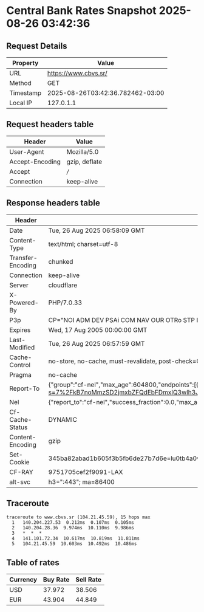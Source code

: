 # Central Bank Rates Snapshot 2025-08-26 03:42:36
## Request Details

| Property | Value |
|----------|-------|
| URL | https://www.cbvs.sr/ |
| Method | GET |
| Timestamp | 2025-08-26T03:42:36.782462-03:00 |
| Local IP | 127.0.1.1 |
    
## Request headers table

| Header | Value |
|--------|-------|
| User-Agent | Mozilla/5.0 |
| Accept-Encoding | gzip, deflate |
| Accept | */* |
| Connection | keep-alive |

    
## Response headers table
| Header | Value |
|--------|-------|
| Date | Tue, 26 Aug 2025 06:58:09 GMT |
| Content-Type | text/html; charset=utf-8 |
| Transfer-Encoding | chunked |
| Connection | keep-alive |
| Server | cloudflare |
| X-Powered-By | PHP/7.0.33 |
| P3p | CP="NOI ADM DEV PSAi COM NAV OUR OTRo STP IND DEM" |
| Expires | Wed, 17 Aug 2005 00:00:00 GMT |
| Last-Modified | Tue, 26 Aug 2025 06:57:59 GMT |
| Cache-Control | no-store, no-cache, must-revalidate, post-check=0, pre-check=0 |
| Pragma | no-cache |
| Report-To | {"group":"cf-nel","max_age":604800,"endpoints":[{"url":"https://a.nel.cloudflare.com/report/v4?s=7%2FkB7noMmzSD2jmxbZFQdEbFDmxIQ3wlh3JZbS1fLLJfgDyQ3h81Ki3Gf4NXwlB0uW4mzlE3y3gZhRKYOunfriXCQ7rHI7Z76KnT"}]} |
| Nel | {"report_to":"cf-nel","success_fraction":0.0,"max_age":604800} |
| Cf-Cache-Status | DYNAMIC |
| Content-Encoding | gzip |
| Set-Cookie | 345ba82abad1b605f3b5fb6de27b7d6e=lu0tb4a0v55esb3ugnk3695hm6; HttpOnly; Path=/ |
| CF-RAY | 9751705cef2f9091-LAX |
| alt-svc | h3=":443"; ma=86400 |

## Traceroute 

```
traceroute to www.cbvs.sr (104.21.45.59), 15 hops max
  1   140.204.227.53  0.212ms  0.107ms  0.105ms 
  2   140.204.28.36  9.974ms  10.110ms  9.986ms 
  3   *  *  * 
  4   141.101.72.34  10.617ms  10.819ms  11.811ms 
  5   104.21.45.59  10.603ms  10.492ms  10.486ms 

```


## Table of rates

| Currency | Buy Rate | Sell Rate |
|----------|----------|-----------|
| USD | 37.972 | 38.506 |
| EUR | 43.904 | 44.849 |
